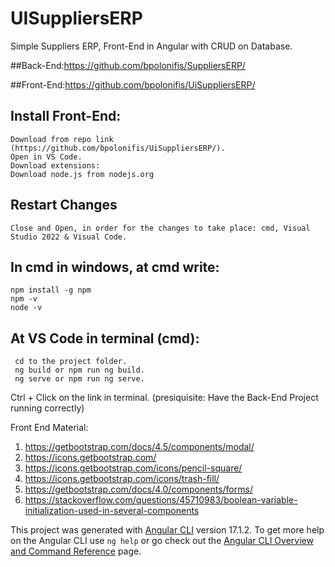 # UISuppliersERP
Simple Suppliers ERP, Front-End in Angular with CRUD on Database. 

##Back-End:https://github.com/bpolonifis/SuppliersERP/

##Front-End:https://github.com/bpolonifis/UiSuppliersERP/

## Install Front-End:
    Download from repo link (https://github.com/bpolonifis/UiSuppliersERP/).
    Open in VS Code. 
    Download extensions:
    Download node.js from nodejs.org
## Restart Changes
    Close and Open, in order for the changes to take place: cmd, Visual Studio 2022 & Visual Code.

## In cmd in windows, at cmd write: 
	npm install -g npm 
	npm -v
	node -v
## At VS Code in terminal (cmd): 
     cd to the project folder.
     ng build or npm run ng build.
     ng serve or npm run ng serve. 
Ctrl + Click on the link in terminal. (presiquisite: Have the Back-End Project running correctly)


  Front End Material:
1.	https://getbootstrap.com/docs/4.5/components/modal/
2.	https://icons.getbootstrap.com/
3.	https://icons.getbootstrap.com/icons/pencil-square/
4.	https://icons.getbootstrap.com/icons/trash-fill/
5.	https://getbootstrap.com/docs/4.0/components/forms/
6.	https://stackoverflow.com/questions/45710983/boolean-variable-initialization-used-in-several-components


This project was generated with [Angular CLI](https://github.com/angular/angular-cli) version 17.1.2.
To get more help on the Angular CLI use `ng help` or go check out the [Angular CLI Overview and Command Reference](https://angular.io/cli) page.
